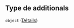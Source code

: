 ## Type de additionals

`object` ([Détails](frw-form-definitions-composant-affichage-properties-additionals.md))
